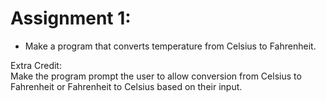 # Assignment 1:
- Make a program that converts temperature from Celsius to Fahrenheit.  
  
Extra Credit:  
Make the program prompt the user to allow conversion from Celsius to Fahrenheit or Fahrenheit to Celsius based on their input.  